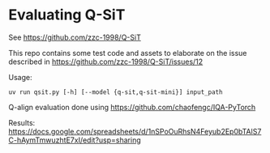 # Evaluating Q-SiT

See https://github.com/zzc-1998/Q-SiT

This repo contains some test code and assets to elaborate on the issue described in 
https://github.com/zzc-1998/Q-SiT/issues/12

Usage:
```
uv run qsit.py [-h] [--model {q-sit,q-sit-mini}] input_path
```

Q-align evaluation done using https://github.com/chaofengc/IQA-PyTorch

Results: https://docs.google.com/spreadsheets/d/1nSPoOuRhsN4Feyub2Ep0bTAlS7C-hAymTmwuzhtE7xI/edit?usp=sharing
